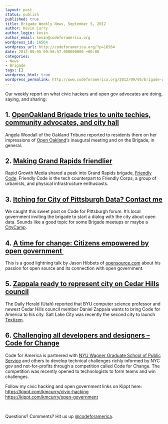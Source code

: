 ```yaml
---
layout: post
status: publish
published: true
title: Brigade Weekly News, September 5, 2012
author: Kevin Curry
author_login: kevin
author_email: kevin@codeforamerica.org
wordpress_id: 16564
wordpress_url: http://codeforamerica.org/?p=16564
date: 2012-09-05 09:58:57.000000000 +00:00
categories:
- News
- Brigade
tags: []
wordpress_html: true
wordpress_permalink: http://www.codeforamerica.org/2012/09/05/brigade-weekly-news-september-5-2012/
---
```


<p>Our weekly report on what civic hackers and open gov advocates are doing, saying, and sharing:</p>
<h2>1. <a href="http://www.insidebayarea.com/news/ci_21464979/openoakland-brigade-tries-unite-techies-community-advocates-and" title="inside bay area article">OpenOakland Brigade tries to unite techies, community advocates, and city hall</a></h2>
<p>Angela Woodall of the Oakland Tribune reported to residents there on her impressions of <a href="http://openoakland.org/" title="home page">Open Oakland</a>‘s inaugural meeting and on the Brigade, in general.</p>
<h2>2. <a data-bitly-type="bitly_hover_card" href="http://www.rapidgrowthmedia.com/dogood/08_23_12_Friendly_Corps.aspx" target="_blank">Making Grand Rapids friendlier</a></h2>
<p>Rapid Growth Media shared a peek into Grand Rapids brigade, <a href="http://friendlycode.org/" title="home page">Friendly Code</a>. Friendly Code is the tech counterpart to Friendly Corps, a group of urbanists, and physical infrastructure enthusiasts.</p>
<h2>3. <a data-bitly-type="bitly_hover_card" href="https://groups.google.com/a/codeforamerica.org/forum/?hl=en&amp;fromgroups=#!topic/pittsburgh-brigade/rJVqi_H5-w8" target="_blank">Itching for City of Pittsburgh Data? Contact me</a></h2>
<p>We caught this sweet post on Code for Pittsburgh forum. It’s local government inviting the brigade to start a dialog with the city about open data. Sounds like a good topic for some Brigade meetups or maybe a <a href="http://citycamp.govfresh.com" title="home page">CityCamp</a>.</p>
<h2>4. <a data-bitly-type="bitly_hover_card" href="http://opensource.com/government/12/8/citizens-empowered-by-open-government" target="_blank">A time for change: Citizens empowered by open government </a></h2>
<p>This is a good lightning talk by Jason Hibbets of <a href="http://opensource.com" title="home page">opensource.com</a> about his passion for open source and its connection with open government.</p>
<h2>5. <a data-bitly-type="bitly_hover_card" href="http://www.heraldextra.com/news/local/north/cedar-hills/zappala-ready-to-represent-city-on-cedar-hills-council/article_dd042737-28ab-5dc7-9c11-14608ceb3196.html" target="_blank">Zappala ready to represent city on Cedar Hills council</a></h2>
<p>The Daily Herald (Utah) reported that BYU computer science professor and newest Cedar Hills council member Daniel Zappala wants to bring Code for America to his city. Salt Lake City was recently the second city to launch <a href="http://www.textizen.com/welcome" title="home page">Textizen</a>.</p>
<h2>6. <a data-bitly-type="bitly_hover_card" href="http://applicationsforgood.org/blog/challenging-all-developers-and-designers/" target="_blank">Challenging all developers and designers – Code for Change</a></h2>
<p>Code for America is partnered with <a href="http://wagner.nyu.edu" title="home page">NYU Wagner Graduate School of Public Service</a> and others to develop technical challenges richly informed by NYC gov and not-for-profits through a competition called Code for Change. The competition was recently opened to technologists to form teams and win challenges.</p>
<p>Follow my civic hacking and open government links on Kippt here:<br/>
<a data-bitly-type="bitly_hover_card" href="https://kippt.com/kmcurry/civic-hacking" title="Kippt list">https://kippt.com/kmcurry/civic-hacking</a><br/>
<a data-bitly-type="bitly_hover_card" href="https://kippt.com/kmcurry/open-government" title="Kippt list">https://kippt.com/kmcurry/open-government</a></p>
<p> </p>
<p>Questions? Comments? Hit us up <a href="http://codeforamerica.org">@codeforamerica</a>.</p>
